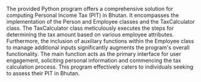 The provided Python program offers a comprehensive solution for computing Personal Income Tax (PIT) in Bhutan.
It encompasses the implementation of the Person and Employee classes and the TaxCalculator class. 
The TaxCalculator class meticulously executes the steps for determining the tax amount based on various employee attributes.
Furthermore, the inclusion of auxiliary functions within the Employee class to manage additional inputs significantly augments the program's overall functionality.
The main function acts as the primary interface for user engagement, soliciting personal information and commencing the tax calculation process. 
This program effectively caters to individuals seeking to assess their PIT in Bhutan.
